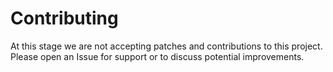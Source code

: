 # Contributing

At this stage we are not accepting patches and contributions to this project.
Please open an Issue for support or to discuss potential improvements.
